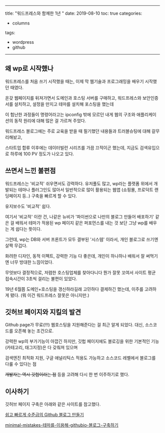 ﻿---

title: "워드프레스와 함께한 1년
"
date: 2019-08-10
toc: true
categories:

  - columns

tags:

  - wordpress
  - github

---

## 왜 wp로 시작했나


워드프레스를 처음 쓰기 시작했을 때는, 이제 막 웹기술과 프로그래밍을 배우기 시작했던 때였다.




온갖 웹페이지를 뒤져가면서 도메인과 호스팅 서버를 구매하고, 워드프레스와 보안인증서를 설치하고, 설정을 만지고 테마를 설치해 포스팅을 했는데




이 험난한 과정들이 명령어라고는 ipconfig 밖에 모르던 내게 웹의 구조와 애플리케이션의 동작 원리에 대해 많은 걸 가르쳐 주었다.




워드프레스 블로그에는 주로 교육을 받을 때 필기했던 내용들과 트러블슈팅에 대해 갈무리해놨고, 

스타트업 합류 이후에는 데이터빌런 시리즈를 가끔 끄적이곤 했는데, 지금도 검색유입으로 하루에 100 PV 정도가 나오고 있다.




## 쓰면서 느낀 불편점


워드프레스는 '비교적' 쉬우면서도 강력하다. 유저풀도 많고, wp라는 플랫폼 위에서 개발되는 테마나 플러그인도 많아서 일반적으로 많이 활용되는 웹앱 (쇼핑몰, 프로덕트 랜딩페이지 등..) 구축을 빠르게 할 수 있다. 

유지보수도 '비교적' 쉽다.


여기서 '비교적' 이란 건, 나같은 뉴비가 '파이썬으로 나만의 블로그 만들어 배포하기' 같은 걸 배워서 테마가 적용된 wp 페이지 같은 퍼포먼스를 내는 것 보단 그냥 wp를 배우는 게 쉽다는 뜻이다.




그런데, wp는 DB와 서버 프론트가 모두 결부된 '시스템' 이라서, 개인 블로그로 쓰기엔 살짝 무겁다. 

화려한 디자인, 동적 이펙트, 강력한 기능 다 좋은데, 개인이 하나하나 배워서 잘 써먹기엔 너무 방대한 느낌이었다.




무엇보다 결정적으로, 저렴한 호스팅업체를 찾아다니다 뭔가 잘못 꼬여서 사이트 평균 접속시간이 3초씩 걸리는 불편이 있었다. 

19년 6월쯤 도메인+호스팅을 갱신하라길래 고민하다 결제하긴 했는데, 이주를 고려하게 됐다. (뭐 이건 워드프레스 잘못은 아니지만.)




## 깃허브 페이지와 지킬의 발견

Github page가 무료(!!!) 웹호스팅을 지원해준다는 걸 최근 알게 되었다. 대신, 소스코드를 오픈해 놓는 조건으로.

강력한 wp의 부가기능이 아깝긴 하지만, 깃헙 페이지에도 블로깅을 위한 기본적인 기능(카테고리, 태그지정)은 다 갖춰져 있으며

검색엔진 최적화 지원, 구글 애널리틱스 적용도 가능하고 소스코드 레벨에서 블로그를 다룰 수 있다는 점

~~개발자는 역시 깃헙이라는 점~~ 등을 고려해 다시 한 번 이주하기로 했다.

## 이사하기

깃허브 페이지 구축은 아래와 같은 사이트를 참고했다.

[쉽고 빠르게 수준급의 Github 블로그 만들기](https://dreamgonfly.github.io/2018/01/27/jekyll-remote-theme.html)

[minimal-mistakes-테마를-이용해-githubio-블로그-구축하기](https://imreplay.com/blogging/minimal-mistakes-%ED%85%8C%EB%A7%88%EB%A5%BC-%EC%9D%B4%EC%9A%A9%ED%95%B4-githubio-%EB%B8%94%EB%A1%9C%EA%B7%B8-%EA%B5%AC%EC%B6%95%ED%95%98%EA%B8%B0/)